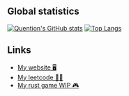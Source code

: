 <!--
**Quentin-Piot/Quentin-Piot** is a ✨ _special_ ✨ repository because its `README.md` (this file) appears on your GitHub profile.

Here are some ideas to get you started:

- 🔭 I’m currently working on ...
- 🌱 I’m currently learning ...
- 👯 I’m looking to collaborate on ...
- 🤔 I’m looking for help with ...
- 💬 Ask me about ...
- 📫 How to reach me: ...
- 😄 Pronouns: ...
- ⚡ Fun fact: ...
-->



## Global statistics

[![Quention's GitHub stats](https://github-readme-stats.vercel.app/api?username=quentin-piot&show_icons=true&theme=dark)](https://github.com/anuraghazra/github-readme-stats)
[![Top Langs](https://github-readme-stats.vercel.app/api/top-langs/?username=quentin-piot&show_icons=true&theme=dark&size_weight=0.2&count_weight=1&exclude_repo=Quentin-Piot/portfoliot-nextjs)](https://github.com/anuraghazra/github-readme-stats)

## Links

- [My website 🖥️](https://quentinpiot.com)
- [My leetcode 🧑‍🔬](https://leetcode.com/qkpiot)
- [My rust game WIP 🎮](https://rhythm-game.quentinpiot.com)

